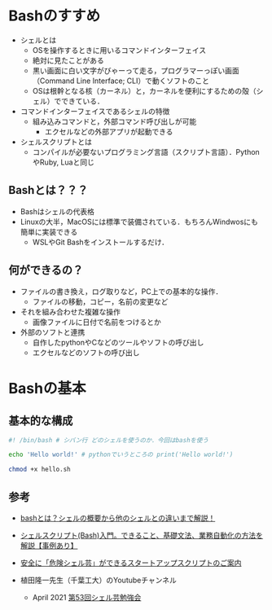 # Bashのすすめ

* シェルとは  
    * OSを操作するときに用いるコマンドインターフェイス
    * 絶対に見たことがある
    * 黒い画面に白い文字がびゃーって走る，プログラマーっぽい画面（Command Line Interface; CLI）で動くソフトのこと  
    * OSは根幹となる核（カーネル）と，カーネルを便利にするための殻（シェル）でできている．
* コマンドインターフェイスであるシェルの特徴
    * 組み込みコマンドと，外部コマンド呼び出しが可能
        * エクセルなどの外部アプリが起動できる
* シェルスクリプトとは
    * コンパイルが必要ないプログラミング言語（スクリプト言語）．PythonやRuby, Luaと同じ

## Bashとは？？？
* Bashはシェルの代表格
* Linuxの大半，MacOSには標準で装備されている．もちろんWindwosにも簡単に実装できる
    * WSLやGit Bashをインストールするだけ．

## 何ができるの？
* ファイルの書き換え，ログ取りなど，PC上での基本的な操作．
    * ファイルの移動，コピー，名前の変更など
* それを組み合わせた複雑な操作
    * 画像ファイルに日付で名前をつけるとか
* 外部のソフトと連携
    * 自作したpythonやCなどのツールやソフトの呼び出し
    * エクセルなどのソフトの呼び出し  



# Bashの基本

## 基本的な構成

```Bash:hello.sh
#! /bin/bash # シバン行 どのシェルを使うのか．今回はbashを使う

echo 'Hello world!' # pythonでいうところの print('Hello world!')
```



```Bash
chmod +x hello.sh
```



## 参考
* [bashとは？シェルの概要から他のシェルとの違いまで解説！](https://and-engineer.com/articles/YO0h2xIAACQASWs5)
* [シェルスクリプト(Bash)入門。できること、基礎文法、業務自動化の方法を解説【事例あり】](https://goworkship.com/magazine/shell-script-bash/)

* [安全に「危険シェル芸」ができるスタートアップスクリプトのご案内](https://www.youtube.com/watch?v=8TpiCi_YOz0)

* 植田隆一先生（千葉工大）のYoutubeチャンネル
    * April 2021 [第53回シェル芸勉強会](https://www.youtube.com/playlist?list=PLbUh9y6MXvjfpdJLZ3t10-tzXMliOKEyl) 